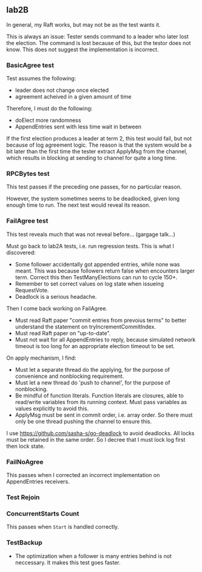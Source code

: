 ## lab2B

In general, my Raft works, but may not be as the test wants it.

This is always an issue: Tester sends command to a leader who later lost the election. The command is lost because of this, but the testor does not know. This does not suggest the implementation is incorrect.

### BasicAgree test

Test assumes the following:

- leader does not change once elected
- agreement acheived in a given amount of time

Therefore, I must do the following:

- doElect more randomness
- AppendEntries sent with less time wait in between

If the first election produces a leader at term 2, this test would fail, but not because of log agreement logic. The reason is that the system would be a bit later than the first time the tester extract ApplyMsg from the channel, which results in blocking at sending to channel for quite a long time. 

### RPCBytes test

This test passes if the preceding one passes, for no particular reason.

However, the system sometimes seems to be deadlocked, given long enough time to run. The next test would reveal its reason.

### FailAgree test

This test reveals much that was not reveal before... (gargage talk...)

Must go back to lab2A tests, i.e. run regression tests. This is what I discovered:

- Some follower accidentally got appended entries, while none was meant. This was because followers return false when encounters larger term. Correct this then TestManyElections can run to cycle 150+.
- Remember to set correct values on log state when issueing RequestVote.
- Deadlock is a serious headache.

Then I come back working on FailAgree. 

- Must read Raft paper "commit entries from prevoius terms" to better understand the statement on tryIncrementCommitIndex.
- Must read Raft paper on "up-to-date".
- Must not wait for all AppendEntries to reply, because simulated network timeout is too long for an appropriate election timeout to be set.

On apply mechanism, I find:

- Must let a separate thread do the applying, for the purpose of convenience and nonblocking requirement.
- Must let a new thread do 'push to channel', for the purpose of nonblocking.
- Be mindful of function literals. Function literals are closures, able to read/write variables from its running context. Must pass variables as values explicitly to avoid this.
- ApplyMsg must be sent in commit order, i.e. array order. So there must only be one thread pushing the channel to ensure this.

I use https://github.com/sasha-s/go-deadlock to avoid deadlocks. All locks must be retained in the same order. So I decree that I must lock log first then lock state.

### FailNoAgree

This passes when I corrected an incorrect implementation on AppendEntries receivers.

### Test Rejoin


### ConcurrentStarts Count

This passes when `Start` is handled correctly. 

### TestBackup

- The optimization when a follower is many entries behind is not neccessary. It makes this test goes faster.

